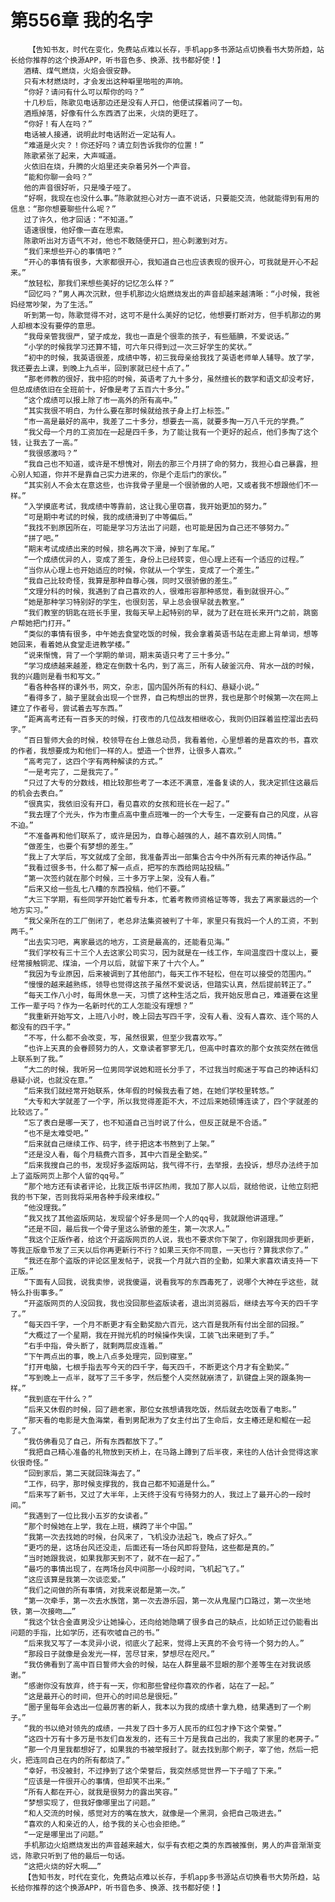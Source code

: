 # 第556章 我的名字
        【告知书友，时代在变化，免费站点难以长存，手机app多书源站点切换看书大势所趋，站长给你推荐的这个换源APP，听书音色多、换源、找书都好使！】
       酒精、煤气燃烧，火焰会很安静。
       只有木材燃烧时，才会发出这种噼里啪啦的声响。
       “你好？请问有什么可以帮你的吗？”
       十几秒后，陈歌见电话那边还是没有人开口，他便试探着问了一句。
       酒瓶掉落，好像有什么东西洒了出来，火烧的更旺了。
       “你好！有人在吗？”
       电话被人接通，说明此时电话附近一定站有人。
       “难道是火灾？！你还好吗？请立刻告诉我你的位置！”
       陈歌紧张了起来，大声喊道。
       火依旧在烧，升腾的火焰里还夹杂着另外一个声音。
       “能和你聊一会吗？”
       他的声音很好听，只是嗓子哑了。
       “好啊，我现在也没什么事。”陈歌就担心对方一直不说话，只要能交流，他就能得到有用的信息：“那你想要聊些什么呢？”
       过了许久，他才回话：“不知道。”
       语速很慢，他好像一直在思索。
       陈歌听出对方语气不对，他也不敢随便开口，担心刺激到对方。
       “我们来想些开心的事情吧？”
       “开心的事情有很多，大家都很开心，我知道自己也应该表现的很开心，可我就是开心不起来。”
       “放轻松，那我们来想些美好的记忆怎么样？”
       “回忆吗？”男人再次沉默，但手机那边火焰燃烧发出的声音却越来越清晰：“小时候，我爸妈经常吵架，为了生活。”
       听到第一句，陈歌觉得不对，这可不是什么美好的记忆，他想要打断对方，但手机那边的男人却根本没有要停的意思。
       “我母亲管我很严，望子成龙，我也一直是个很乖的孩子，有些腼腆，不爱说话。”
       “小学的时候我学习还算不错，可六年只得到过一次三好学生的奖状。”
       “初中的时候，我英语很差，成绩中等，初三我母亲给我找了英语老师单人辅导。放了学，我还要去上课，到晚上九点半，回到家就已经十点了。”
       “那老师教的很好，我中招的时候，英语考了九十多分，虽然擅长的数学和语文却没考好，但总成绩依旧在全班前十，好像是考了五百六十多分。”
       “这个成绩可以报上除了市一高外的所有高中。”
       “其实我很不明白，为什么要在那时候就给孩子身上打上标签。”
       “市一高是最好的高中，我差了二十多分，想要去一高，就要多掏一万八千元的学费。”
       “我父母一个月的工资加在一起是四千多，为了能让我有一个更好的起点，他们多掏了这个钱，让我去了一高。”
       “我很感激吗？”
       “我自己也不知道，或许是不想愧对，刚去的那三个月拼了命的努力，我担心自己暴露，担心别人知道，你并不是靠自己实力进来的，你是个走后门的家伙。”
       “其实别人不会太在意这些，也许我骨子里是一个很骄傲的人吧，又或者我不想跟他们不一样。”
       “入学摸底考试，我成绩中等靠前，这让我心里窃喜，我开始更加的努力。”
       “可是期中考试的时候，我的成绩滑到了中等偏后。”
       “我找不到原因所在，可能是学习方法出了问题，也可能是因为自己还不够努力。”
       “拼了吧。”
       “期末考试成绩出来的时候，排名再次下滑，掉到了车尾。”
       “一个成绩优异的人，变成了差生，身份上已经转变，但心理上还有一个适应的过程。”
       “当你从心理上也开始适应的时候，你就从一个学生，变成了一个差生。”
       “我自己比较奇怪，我算是那种自尊心强，同时又很骄傲的差生。”
       “文理分科的时候，我遇到了自己喜欢的人，很难形容那种感觉，看到就很开心。”
       “她是那种学习特别好的学生，也很刻苦，早上总会很早就去教室。”
       “我们教室的钥匙在班长手里，我每天早上起特别的早，就为了赶在班长来开门之前，跳窗户帮她把门打开。”
       “类似的事情有很多，中午她去食堂吃饭的时候，我会拿着英语书站在走廊上背单词，想等她回来，看着她从食堂走进教学楼。”
       “说来惭愧，背了一个学期的单词，期末英语只考了三十多分。”
       “学习成绩越来越差，稳定在倒数十名内，到了高三，所有人破釜沉舟、背水一战的时候，我的兴趣则是看书和写文。”
       “看各种各样的课外书，网文，杂志，国内国外所有的科幻、悬疑小说。”
       “看得多了，脑子里就会出现一个世界，自己构想出的世界，我也是那个时候第一次在网上建立了作者号，尝试着去写东西。”
       “距离高考还有一百多天的时候，打夜市的几位战友相继收心，我则仍旧踩着监控溜出去码字。”
       “百日誓师大会的时候，校领导在台上做总动员，我看着他，心里想着的是喜欢的书，喜欢的作者，我想要成为和他们一样的人。塑造一个世界，让很多人喜欢。”
       “高考完了，这四个字有两种解读的方式。”
       “一是考完了，二是我完了。”
       “只过了大专的分数线，相比较那些考了一本还不满意，准备复读的人，我决定抓住这最后的机会去表白。”
       “很真实，我依旧没有开口，看见喜欢的女孩和班长在一起了。”
       “我去理了个光头，作为市重点高中重点班唯一的一个大专生，一定要有自己的风度，从容不迫。”
       “不准备再和他们联系了，或许是因为，自尊心越强的人，越不喜欢别人同情。”
       “做差生，也要个有梦想的差生。”
       “我上了大学后，写文就成了全部，我准备弄出一部集合古今中外所有元素的神话作品。”
       “我看过很多书，什么都了解一点点，把写的东西给网站投稿。”
       “第一次签约就在那个时候，三十多万字上架，没有人看。”
       “后来又给一些乱七八糟的东西投稿，他们不要。”
       “大三下学期，有些同学开始忙着专升本，忙着考教师资格证等等，我去了离家最远的一个地方实习。”
       “我父亲所在的工厂倒闭了，老总非法集资被判了十年，家里只有我妈一个人的工资，不到两千。”
       “出去实习吧，离家最远的地方，工资是最高的，还能看见海。”
       “我们学校有三十三个人去这家公司实习，因为就是在一线工作，车间温度四十度以上，要经常接触铜泥、煤油，一个月以后，就留下来了十六个人。”
       “我因为专业原因，后来被调到了其他部门，每天工作不轻松，但在可以接受的范围内。”
       “慢慢的越来越熟练，领导也觉得这孩子虽然不爱说话，但踏实认真，然后提前转正了。”
       “每天工作八小时，每周休息一天，习惯了这种生活之后，我开始反思自己，难道要在这里工作一辈子吗？作为一名新时代的工人怎能没有理想？”
       “我重新开始写文，上班八小时，晚上回去写四千字，没有人看、没有人喜欢、连个骂的人都没有的四千字。”
       “不写，什么都不会改变，写，虽然很累，但至少我喜欢写。”
       “也许上天真的会眷顾努力的人，文章读者寥寥无几，但高中时喜欢的那个女孩突然在微信上联系到了我。”
       “大二的时候，我听另一位男同学说她和班长分手了，不过我当时痴迷于写自己的神话科幻悬疑小说，也就没在意。”
       “后来我们就经常开始联系，休年假的时候我去看了她，在她们学校里转悠。”
       “大专和大学就差了一个字，所以我觉得差距不大，不过后来她硕博连读了，四个字就差的比较远了。”
       “忘了表白是哪一天了，也不知道自己当时说了什么，但反正就是不合适。”
       “也不是太难受吧。”
       “后来就自己继续工作、码字，终于把这本书熬到了上架。”
       “还是没人看，每个月稿费六百多，其中六百是全勤奖。”
       “后来我搜自己的书，发现好多盗版网站，我气得不行，去举报，去投诉，想尽办法终于加上了盗版网页上那个人留的qq号。”
       “那个地方还有读者评论，比我正版书评区热闹，我加了那人以后，就给他说，让他立刻把我的书下架，否则我将采用各种手段来维权。”
       “他没理我。”
       “我又找了其他盗版网站，发现留个好多是同一个人的qq号，我就跟他讲道理。”
       “还是不回，最后我一个骨子里这么骄傲的差生，第一次求人。”
       “我这个正版作者，给这个开盗版网页的人说，我也不要求你下架了，你别跟我同步更新，等我正版章节发了三天以后你再更新行不行？如果三天你不同意，一天也行？算我求你了。”
       “我还在那个盗版的评论区里发帖子，说我一个月就六百的全勤，如果大家喜欢请支持一下正版。”
       “下面有人回我，说我卖惨，说我傻逼，说看我写的东西毒死了，说哪个大神在乎这些，就特么扑街事多。”
       “开盗版网页的人没回我，我也没回那些盗版读者，退出浏览器后，继续去写今天的四千字了。”
       “每天四千字，一个月不断更才有全勤奖励六百元，这六百是我所有付出全部的回报。”
       “大概过了一个星期，我在开抛光机的时候操作失误，工装飞出来砸到了手。”
       “右手中指，骨头断了，就剩两层皮连着。”
       “下午两点出的事，晚上八点多处理完，回到寝室。”
       “打开电脑，七根手指去写今天的四千字，每天四千，不断更这个月才有全勤奖。”
       “写到晚上一点半，就写了三千多字，然后整个人突然就崩溃了，趴键盘上哭的跟条狗一样。”
       “我到底在干什么？”
       “后来又休假的时候，回了趟老家，那位女孩想请我吃饭，然后就去吃饭看了电影。”
       “那天看的电影是大鱼海棠，看到男配湫为了女主付出了生命后，女主椿还是和鲲在一起了。”
       “我仿佛看见了自己，所有东西都放下了。”
       “我把自己精心准备的礼物放到天桥上，在马路上蹲到了后半夜，来往的人估计会觉得这家伙很奇怪。”
       “回到家后，第二天就回珠海去了。”
       “工作，码字，那时候支撑我的，我自己都不知道是什么。”
       “后来写了新书，又过了大半年，上天终于没有亏待努力的人，我过上了最开心的一段时间。”
       “我遇到了一位比我小五岁的女读者。”
       “那个时候她在上学，我在上班，横跨了半个中国。”
       “我第一次去找她的时候，台风来了，飞机没办法起飞，晚点了好久。”
       “更巧的是，这场台风还没走，后面还有一场台风即将登陆，这些都是真的。”
       “当时她跟我说，如果我那天到不了，就不在一起了。”
       “最巧的事情出现了，在两场台风中间那一小段时间，飞机起飞了。”
       “这应该算是我第一次谈恋爱。”
       “我们之间做的所有事情，对我来说都是第一次。”
       “第一次牵手，第一次去水族馆，第一次去游乐园，第一次从鬼屋门口路过，第一次坐地铁，第一次接吻……”
       “我这个钛合金直男没少让她操心，还向给她隐瞒了很多自己的缺点，比如矫正过仍能看出问题的手指，比如学历，还有吹嘘自己的书。”
       “后来我又写了一本灵异小说，彻底火了起来，觉得上天真的不会亏待一个努力的人。”
       “那段日子就像是会发光一样，苦尽甘来，梦想尽在咫尺。”
       “我仿佛看到了高中百日誓师大会的时候，站在人群里最不显眼的那个差等生在对我说感谢。”
       “感谢你没有放弃，终于有一天，你和那些曾经你喜欢的作者，站在了一起。”
       “这是最开心的时间，但开心的时间总是很短。”
       “圈子里每年会选出一位最厉害的新人，我本以为我的成绩十拿九稳，结果遇到了一个刷子。”
       “我的书以绝对领先的成绩，一共发了四十多万人民币的红包才挣下这个荣誉。”
       “这四十万有十多万是书友们自发发的，还有三十万是我自己出的，我卖了家里的老房子。”
       “那一个月里我都想好了，如果我的书被举报封了。就去找到那个刷子，宰了他，然后一把火，把连同自己在内的所有都烧了。”
       “幸好，书没被封，不过挣到了这个荣誉后，我突然感觉世界一下子暗了下来。”
       “应该是一件很开心的事情，但却笑不出来。”
       “所有人都在开心，就我是很努力的露出笑容。”
       “梦想实现了，但我好像哪里出了问题。”
       “和人交流的时候，感觉对方的嘴在放大，就像是一个黑洞，会把自己吸进去。”
       “喜欢的人和亲近的人，给予我的关心也会拒绝。”
       “一定是哪里出了问题。”
       手机那边火焰燃烧发出的声音越来越大，似乎有衣柜之类的东西被推倒，男人的声音渐渐变远，陈歌只听到了他的最后一句话。
       “这把火烧的好大啊……”
       【告知书友，时代在变化，免费站点难以长存，手机app多书源站点切换看书大势所趋，站长给你推荐的这个换源APP，听书音色多、换源、找书都好使！】